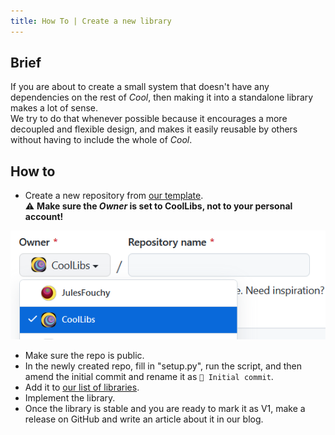 ```yaml
---
title: How To | Create a new library
---
```


## Brief

If you are about to create a small system that doesn't have any dependencies on the rest of *Cool*, then making it into a standalone library makes a lot of sense.<br/>
We try to do that whenever possible because it encourages a more decoupled and flexible design, and makes it easily reusable by others without having to include the whole of *Cool*.

## How to

- Create a new repository from [our template](https://github.com/CoolLibs/library-template).<br/>
⚠️ **Make sure the _Owner_ is set to CoolLibs, not to your personal account!**

![](./img/set_owner_to_coollibs.png)
- Make sure the repo is public.
- In the newly created repo, fill in "setup.py", run the script, and then amend the initial commit and rename it as `🎉 Initial commit`.
- Add it to [our list of libraries](https://github.com/CoolLibs/.github/edit/main/profile/README.md).
- Implement the library.
- Once the library is stable and you are ready to mark it as V1, make a release on GitHub and write an article about it in our blog.